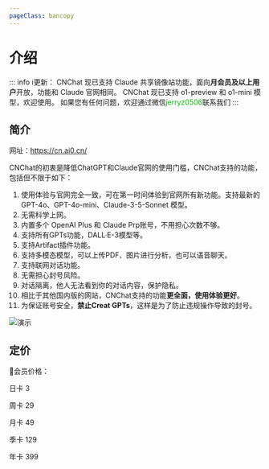 ```yaml
---
pageClass: bancopy
---
```

# 介绍

::: info ℹ️更新：
CNChat 现已支持 Claude 共享镜像站功能，面向**月会员及以上用户**开放，功能和 Claude 官网相同。
CNChat 现已支持 o1-preview 和 o1-mini 模型，欢迎使用。
如果您有任何问题，欢迎通过微信<span style="color: #09bb07;">jerryz0506</span>联系我们
:::

## 简介

网址：https://cn.ai0.cn/

CNChat的初衷是降低ChatGPT和Claude官网的使用门槛，CNChat支持的功能，包括但不限于如下：

1. 使用体验与官网完全一致，可在第一时间体验到官网所有新功能。支持最新的 GPT-4o、GPT-4o-mini、Claude-3-5-Sonnet 模型。
2. 无需科学上网。
3. 内置多个 OpenAI Plus 和 Claude Prp账号，不用担心次数不够。
4. 支持所有GPTs功能，DALL·E-3模型等。
5. 支持Artifact插件功能。
6. 支持多模态模型，可以上传PDF、图片进行分析，也可以语音聊天。
7. 支持联网对话功能。
8. 无需担心封号风险。
9. 对话隔离，他人无法看到你的对话内容，保护隐私。
10. 相比于其他国内版的网站，CNChat支持的功能**更全面，使用体验更好**。
11. 为保证账号安全，**禁止Creat GPTs**，这样是为了防止违规操作导致的封号。

![演示](https://cdn.jerryz.com.cn/gh/YangguangZhou/CNChat-Docs@main/docs/public/1.png)

## 定价

🤖会员价格：

日卡 3

周卡 29

月卡 49

季卡 129

年卡 399